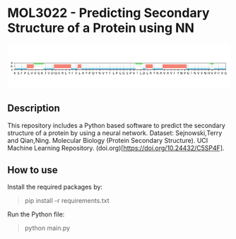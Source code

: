 # MOL3022 - Predicting Secondary Structure of a Protein using NN

![Graphic User Interface](images/thumbnail.png)

## Description
This repository includes a Python based software to predict the secondary structure of a protein by using a neural network.
Dataset: Sejnowski,Terry and Qian,Ning. Molecular Biology (Protein Secondary Structure). UCI Machine Learning Repository. (doi.org)[https://doi.org/10.24432/C5SP4F].

## How to use

Install the required packages by:
> pip install -r requirements.txt
 
Run the Python file:
> python main.py
